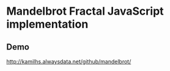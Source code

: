 # Mandelbrot Fractal JavaScript implementation


## Demo

http://kamilhs.alwaysdata.net/github/mandelbrot/

